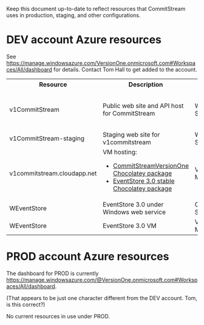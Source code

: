 Keep this document up-to-date to reflect resources that CommitStream uses in production, staging, and other configurations.

# DEV account Azure resources
See https://manage.windowsazure.com/VersionOne.onmicrosoft.com#Workspaces/All/dashboard for details. Contact Tom Hall to get added to the account.

<table>
  <tr>
    <th>Resource</th><th>Description</th><th>Type</th><th>URL(s)</th><th>branches<th>Notes</th>
  </tr>
  <tr>
    <td>v1CommitStream</td><td>Public web site and API host for CommitStream</td><td>Web Site</td><td>http://v1commitstream.azurewebsites.net</td><td><a href="https://github.com/openAgile/CommitStream.Web/tree/master">master</a></td><td>Browse to test page like:
    http://v1commitstream.azurewebsites.net or http://v1commitstream.azurewebsites.net?S-01001
    </td>
  </tr>
  <tr>
    <td>v1CommitStream-staging</td><td>Staging web site for v1commitstream</td><td>Web Site</td><td>http://v1commitstream-staging.azurewebsites.net</td><td><a href="https://github.com/openAgile/CommitStream.Web/tree/S-48324_MultiRepository">S-48324_MultiRepository</a></td><td></td>
  </tr> 
  <tr>
    <td>v1commitstream.cloudapp.net</td><td>VM hosting:
      <ul>
        <li><a href="https://www.myget.org/feed/versionone/package/CommitStreamVersionOne">CommitStreamVersionOne Chocolatey package</a></li>
        <li><a href="https://www.myget.org/feed/versionone/package/eventstore">EventStore 3.0 stable Chocolatey package</a></li>
      </ul>
    </td>
    <td>Virtual Machine</td>
    <td>
      <ul>
        <li><a href="http://v1commitstream.cloudapp.net">VersionOne</a> (admin / admin)</li>
        <li><a href="http://v1commitstream.cloudapp.net:2113">EventStore</a>(admin / changeit)</li>
      </ul>
    </td>
    <td></td>
    <td></td>
  </tr>  
  <tr>
    <td>WEventStore</td><td>EventStore 3.0 under Windows web service</td><td>Cloud Service</td><td>http://WEventstore.cloudapp.net:2113</td><td></td><td>DEPRECATED</td>
  </tr>
  <tr>
    <td>WEventStore</td><td>EventStore 3.0 VM</td><td>Virtual Machine</td><td></td><td></td><td>DEPREACTED</td>
  </tr>  
</table>


# PROD account Azure resources

The dashboard for PROD is currently https://manage.windowsazure.com/@VersionOne.onmicrosoft.com#Workspaces/All/dashboard. 

(That appears to be just one character different from the DEV account. Tom, is this correct?)

No current resources in use under PROD.
